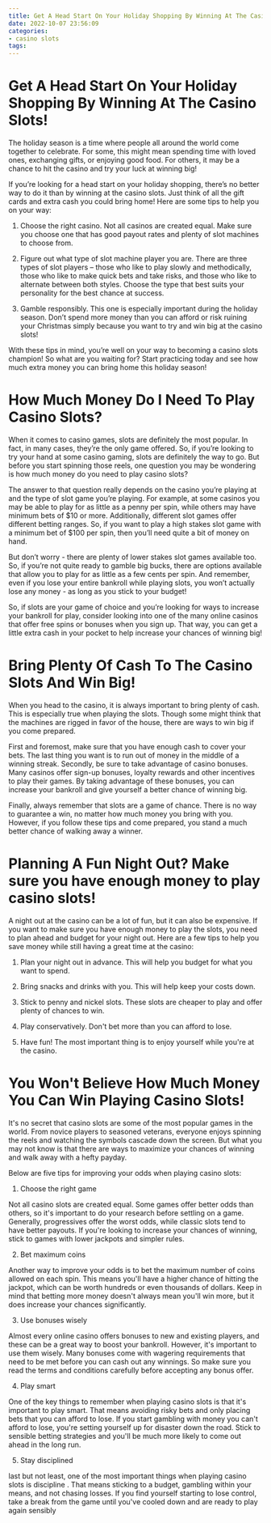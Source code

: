 ```yaml
---
title: Get A Head Start On Your Holiday Shopping By Winning At The Casino Slots! 
date: 2022-10-07 23:56:09
categories:
- casino slots
tags:
---
```



#  Get A Head Start On Your Holiday Shopping By Winning At The Casino Slots! 

The holiday season is a time where people all around the world come together to celebrate. For some, this might mean spending time with loved ones, exchanging gifts, or enjoying good food. For others, it may be a chance to hit the casino and try your luck at winning big!

If you’re looking for a head start on your holiday shopping, there’s no better way to do it than by winning at the casino slots. Just think of all the gift cards and extra cash you could bring home! Here are some tips to help you on your way:

1) Choose the right casino. Not all casinos are created equal. Make sure you choose one that has good payout rates and plenty of slot machines to choose from.

2) Figure out what type of slot machine player you are. There are three types of slot players – those who like to play slowly and methodically, those who like to make quick bets and take risks, and those who like to alternate between both styles. Choose the type that best suits your personality for the best chance at success.

3) Gamble responsibly. This one is especially important during the holiday season. Don’t spend more money than you can afford or risk ruining your Christmas simply because you want to try and win big at the casino slots!

With these tips in mind, you’re well on your way to becoming a casino slots champion! So what are you waiting for? Start practicing today and see how much extra money you can bring home this holiday season!

#  How Much Money Do I Need To Play Casino Slots? 

When it comes to casino games, slots are definitely the most popular. In fact, in many cases, they’re the only game offered. So, if you’re looking to try your hand at some casino gaming, slots are definitely the way to go. But before you start spinning those reels, one question you may be wondering is how much money do you need to play casino slots?

The answer to that question really depends on the casino you’re playing at and the type of slot game you’re playing. For example, at some casinos you may be able to play for as little as a penny per spin, while others may have minimum bets of $10 or more. Additionally, different slot games offer different betting ranges. So, if you want to play a high stakes slot game with a minimum bet of $100 per spin, then you’ll need quite a bit of money on hand.

But don’t worry - there are plenty of lower stakes slot games available too. So, if you’re not quite ready to gamble big bucks, there are options available that allow you to play for as little as a few cents per spin. And remember, even if you lose your entire bankroll while playing slots, you won’t actually lose any money - as long as you stick to your budget!

So, if slots are your game of choice and you’re looking for ways to increase your bankroll for play, consider looking into one of the many online casinos that offer free spins or bonuses when you sign up. That way, you can get a little extra cash in your pocket to help increase your chances of winning big!

#  Bring Plenty Of Cash To The Casino Slots And Win Big! 

When you head to the casino, it is always important to bring plenty of cash. This is especially true when playing the slots. Though some might think that the machines are rigged in favor of the house, there are ways to win big if you come prepared.

First and foremost, make sure that you have enough cash to cover your bets. The last thing you want is to run out of money in the middle of a winning streak. Secondly, be sure to take advantage of casino bonuses. Many casinos offer sign-up bonuses, loyalty rewards and other incentives to play their games. By taking advantage of these bonuses, you can increase your bankroll and give yourself a better chance of winning big.

Finally, always remember that slots are a game of chance. There is no way to guarantee a win, no matter how much money you bring with you. However, if you follow these tips and come prepared, you stand a much better chance of walking away a winner.

#  Planning A Fun Night Out? Make sure you have enough money to play casino slots! 

A night out at the casino can be a lot of fun, but it can also be expensive. If you want to make sure you have enough money to play the slots, you need to plan ahead and budget for your night out. Here are a few tips to help you save money while still having a great time at the casino:

1. Plan your night out in advance. This will help you budget for what you want to spend.

2. Bring snacks and drinks with you. This will help keep your costs down.

3. Stick to penny and nickel slots. These slots are cheaper to play and offer plenty of chances to win.

4. Play conservatively. Don't bet more than you can afford to lose.

5. Have fun! The most important thing is to enjoy yourself while you're at the casino.

#  You Won't Believe How Much Money You Can Win Playing Casino Slots!

It's no secret that casino slots are some of the most popular games in the world. From novice players to seasoned veterans, everyone enjoys spinning the reels and watching the symbols cascade down the screen. But what you may not know is that there are ways to maximize your chances of winning and walk away with a hefty payday.

Below are five tips for improving your odds when playing casino slots:

1. Choose the right game

Not all casino slots are created equal. Some games offer better odds than others, so it's important to do your research before settling on a game. Generally, progressives offer the worst odds, while classic slots tend to have better payouts. If you're looking to increase your chances of winning, stick to games with lower jackpots and simpler rules.

2. Bet maximum coins

Another way to improve your odds is to bet the maximum number of coins allowed on each spin. This means you'll have a higher chance of hitting the jackpot, which can be worth hundreds or even thousands of dollars. Keep in mind that betting more money doesn't always mean you'll win more, but it does increase your chances significantly.

3. Use bonuses wisely

Almost every online casino offers bonuses to new and existing players, and these can be a great way to boost your bankroll. However, it's important to use them wisely. Many bonuses come with wagering requirements that need to be met before you can cash out any winnings. So make sure you read the terms and conditions carefully before accepting any bonus offer.

4. Play smart

One of the key things to remember when playing casino slots is that it's important to play smart. That means avoiding risky bets and only placing bets that you can afford to lose. If you start gambling with money you can't afford to lose, you're setting yourself up for disaster down the road. Stick to sensible betting strategies and you'll be much more likely to come out ahead in the long run.

5. Stay disciplined

 last but not least, one of the most important things when playing casino slots is discipline . That means sticking to a budget, gambling within your means, and not chasing losses. If you find yourself starting to lose control, take a break from the game until you've cooled down and are ready to play again sensibly